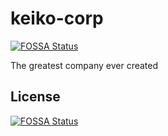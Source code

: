 # keiko-corp
[![FOSSA Status](https://app.fossa.com/api/projects/git%2Bgithub.com%2FTeedoh28%2Fkeiko-corp.svg?type=shield)](https://app.fossa.com/projects/git%2Bgithub.com%2FTeedoh28%2Fkeiko-corp?ref=badge_shield)

The greatest company ever created


## License
[![FOSSA Status](https://app.fossa.com/api/projects/git%2Bgithub.com%2FTeedoh28%2Fkeiko-corp.svg?type=large)](https://app.fossa.com/projects/git%2Bgithub.com%2FTeedoh28%2Fkeiko-corp?ref=badge_large)